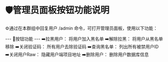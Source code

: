 🛡️管理员面板按钮功能说明
=================
⚙️通过在本群组中回复用户 /admin 命令，可打开管理员面板，使用以下功能：

--- 🔘按钮功能 ---
➡️拉黑用户：     将用户加入黑名单
➡️解除拉黑：     将用户从黑名单移除
➡️关闭验证码：   所有用户去除验证码
➡️查询黑名单：   列出所有被禁用户ID
➡️关闭用户Raw：  隐藏用户端项目地址
➡️删除用户：     删除用户数据库信息
